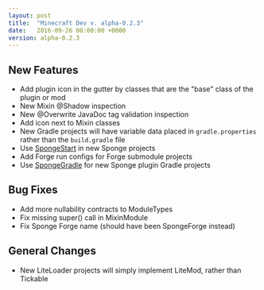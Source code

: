 ```yaml
---
layout: post
title:  "Minecraft Dev v. alpha-0.2.3"
date:   2016-09-26 00:00:00 +0000
version: alpha-0.2.3
---
```

## New Features

* Add plugin icon in the gutter by classes that are the "base" class of the plugin or mod
* New Mixin @Shadow inspection
* New @Overwrite JavaDoc tag validation inspection
* Add icon next to Mixin classes
* New Gradle projects will have variable data placed in `gradle.properties` rather than the `build.gradle` file
* Use [SpongeStart](https://github.com/Qixalite/SpongeStart) in new Sponge projects
* Add Forge run configs for Forge submodule projects
* Use [SpongeGradle](https://github.com/SpongePowered/SpongeGradle) for new Sponge plugin Gradle projects

## Bug Fixes

* Add more nullability contracts to ModuleTypes
* Fix missing super() call in MixinModule
* Fix Sponge Forge name (should have been SpongeForge instead)

## General Changes

* New LiteLoader projects will simply implement LiteMod, rather than Tickable
